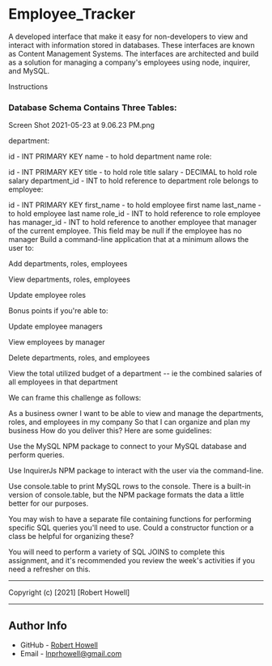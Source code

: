 # Employee_Tracker

A developed interface that make it easy for non-developers to view and interact with information stored in databases. These interfaces are known as Content Management Systems. The interfaces are architected and build as a solution for managing a company's employees using node, inquirer, and MySQL.

Instructions
### Database Schema Contains Three Tables:
Screen Shot 2021-05-23 at 9.06.23 PM.png

department:

id - INT PRIMARY KEY
name - to hold department name
role:

id - INT PRIMARY KEY
title - to hold role title
salary - DECIMAL to hold role salary
department_id - INT to hold reference to department role belongs to
employee:

id - INT PRIMARY KEY
first_name - to hold employee first name
last_name - to hold employee last name
role_id - INT to hold reference to role employee has
manager_id - INT to hold reference to another employee that manager of the current employee. This field may be null if the employee has no manager
Build a command-line application that at a minimum allows the user to:

Add departments, roles, employees

View departments, roles, employees

Update employee roles

Bonus points if you're able to:

Update employee managers

View employees by manager

Delete departments, roles, and employees

View the total utilized budget of a department -- ie the combined salaries of all employees in that department

We can frame this challenge as follows:

As a business owner
I want to be able to view and manage the departments, roles, and employees in my company
So that I can organize and plan my business
How do you deliver this? Here are some guidelines:

Use the MySQL NPM package to connect to your MySQL database and perform queries.

Use InquirerJs NPM package to interact with the user via the command-line.

Use console.table to print MySQL rows to the console. There is a built-in version of console.table, but the NPM package formats the data a little better for our purposes.

You may wish to have a separate file containing functions for performing specific SQL queries you'll need to use. Could a constructor function or a class be helpful for organizing these?

You will need to perform a variety of SQL JOINS to complete this assignment, and it's recommended you review the week's activities if you need a refresher on this.




---

Copyright (c) [2021] [Robert Howell]


---

## Author Info
- GitHub - [Robert Howell](https://github.com/lpnrhowell)
- Email - [lnprhowell@gmail.com]()
